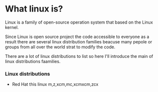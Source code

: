 # What linux is?

Linux is a family of open-source operation system 
that based on the Linux kernel.

Since Linux is open source project the code accessible to everyone
as a result there are several linux distribution families
beacuse many pepole or groups from all over the world strat to modify the code.

There are a lot of linux distributions to list
so here I'll introduce the main of linux distributions faamilies.

### Linux distributions
* Red Hat
    this linux m,z,xcm,mc,xcmxcm,zcx

